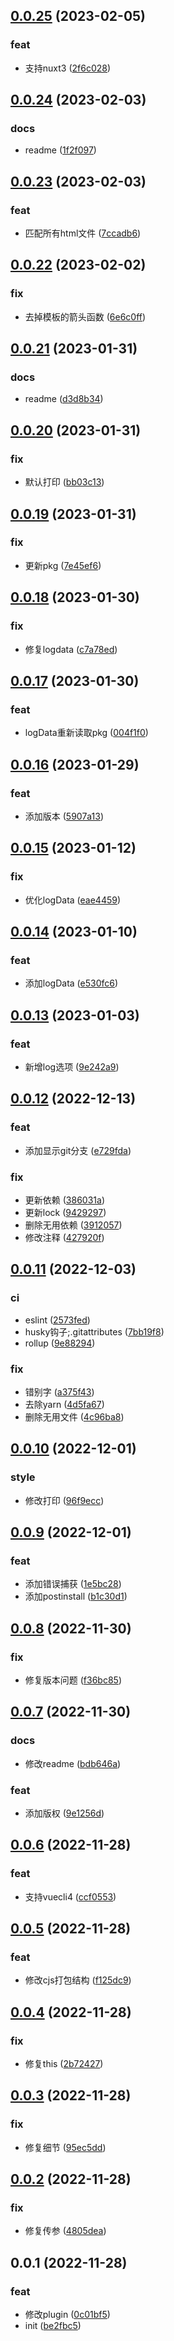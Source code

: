 ## [0.0.25](https://github.com/galaxy-s10/billd-html-webpack-plugin/compare/v0.0.24...v0.0.25) (2023-02-05)


### feat

* 支持nuxt3 ([2f6c028](https://github.com/galaxy-s10/billd-html-webpack-plugin/commit/2f6c028428cf2ad59cbcbf975c838acef219f29f))



## [0.0.24](https://github.com/galaxy-s10/billd-html-webpack-plugin/compare/v0.0.23...v0.0.24) (2023-02-03)


### docs

* readme ([1f2f097](https://github.com/galaxy-s10/billd-html-webpack-plugin/commit/1f2f09770e34fc4ee456253ef9c1f8430cd77f8a))



## [0.0.23](https://github.com/galaxy-s10/billd-html-webpack-plugin/compare/v0.0.22...v0.0.23) (2023-02-03)


### feat

* 匹配所有html文件 ([7ccadb6](https://github.com/galaxy-s10/billd-html-webpack-plugin/commit/7ccadb669bd300d792a6bb9bdfd5df879a73d812))



## [0.0.22](https://github.com/galaxy-s10/billd-html-webpack-plugin/compare/v0.0.21...v0.0.22) (2023-02-02)


### fix

* 去掉模板的箭头函数 ([6e6c0ff](https://github.com/galaxy-s10/billd-html-webpack-plugin/commit/6e6c0ff06da80c25fca247f5ab0e74f3d984d04e))



## [0.0.21](https://github.com/galaxy-s10/billd-html-webpack-plugin/compare/v0.0.20...v0.0.21) (2023-01-31)


### docs

* readme ([d3d8b34](https://github.com/galaxy-s10/billd-html-webpack-plugin/commit/d3d8b344f0a8a039830e0d8f4b9adf16fed65a4c))



## [0.0.20](https://github.com/galaxy-s10/billd-html-webpack-plugin/compare/v0.0.19...v0.0.20) (2023-01-31)


### fix

* 默认打印 ([bb03c13](https://github.com/galaxy-s10/billd-html-webpack-plugin/commit/bb03c1341220a8c582caf3846a521524d246b185))



## [0.0.19](https://github.com/galaxy-s10/billd-html-webpack-plugin/compare/v0.0.18...v0.0.19) (2023-01-31)


### fix

* 更新pkg ([7e45ef6](https://github.com/galaxy-s10/billd-html-webpack-plugin/commit/7e45ef6f18a671be48c16dcbb50e660402094d9f))



## [0.0.18](https://github.com/galaxy-s10/billd-html-webpack-plugin/compare/v0.0.17...v0.0.18) (2023-01-30)


### fix

* 修复logdata ([c7a78ed](https://github.com/galaxy-s10/billd-html-webpack-plugin/commit/c7a78ed52443c49f886313ba849a6e8752597a82))



## [0.0.17](https://github.com/galaxy-s10/billd-html-webpack-plugin/compare/v0.0.16...v0.0.17) (2023-01-30)


### feat

* logData重新读取pkg ([004f1f0](https://github.com/galaxy-s10/billd-html-webpack-plugin/commit/004f1f0d1ee3a60c4699c72104a822d5734b7b3c))



## [0.0.16](https://github.com/galaxy-s10/billd-html-webpack-plugin/compare/v0.0.15...v0.0.16) (2023-01-29)


### feat

* 添加版本 ([5907a13](https://github.com/galaxy-s10/billd-html-webpack-plugin/commit/5907a1307d572c6a962494692fe472aaf8107ea0))



## [0.0.15](https://github.com/galaxy-s10/billd-html-webpack-plugin/compare/v0.0.14...v0.0.15) (2023-01-12)


### fix

* 优化logData ([eae4459](https://github.com/galaxy-s10/billd-html-webpack-plugin/commit/eae44592ad7c554f47b75d1032b5044e2dd50b1d))



## [0.0.14](https://github.com/galaxy-s10/billd-html-webpack-plugin/compare/v0.0.13...v0.0.14) (2023-01-10)


### feat

* 添加logData ([e530fc6](https://github.com/galaxy-s10/billd-html-webpack-plugin/commit/e530fc645da9e51c8f4ca522e0040d097d4cdaec))



## [0.0.13](https://github.com/galaxy-s10/billd-html-webpack-plugin/compare/v0.0.12...v0.0.13) (2023-01-03)


### feat

* 新增log选项 ([9e242a9](https://github.com/galaxy-s10/billd-html-webpack-plugin/commit/9e242a9574ef16aa9f1670187dbfedd50b4b2349))



## [0.0.12](https://github.com/galaxy-s10/billd-html-webpack-plugin/compare/v0.0.11...v0.0.12) (2022-12-13)


### feat

* 添加显示git分支 ([e729fda](https://github.com/galaxy-s10/billd-html-webpack-plugin/commit/e729fda3673398ca101f5fe39803b823428f860d))

### fix

* 更新依赖 ([386031a](https://github.com/galaxy-s10/billd-html-webpack-plugin/commit/386031abf1c3c63d9a458a1c5e8b5c0d1a3c5323))
* 更新lock ([9429297](https://github.com/galaxy-s10/billd-html-webpack-plugin/commit/94292970120fb4ed98686f43d30b8062c04fbf8d))
* 删除无用依赖 ([3912057](https://github.com/galaxy-s10/billd-html-webpack-plugin/commit/39120570152eb5561c820aa2ef65e99f0b640e50))
* 修改注释 ([427920f](https://github.com/galaxy-s10/billd-html-webpack-plugin/commit/427920f4ce8a2f4fea404c742bb03ee6ac0150a4))



## [0.0.11](https://github.com/galaxy-s10/billd-html-webpack-plugin/compare/v0.0.10...v0.0.11) (2022-12-03)


### ci

* eslint ([2573fed](https://github.com/galaxy-s10/billd-html-webpack-plugin/commit/2573fed8e42c893d44490ec814729e318f93fa78))
* husky钩子;.gitattributes ([7bb19f8](https://github.com/galaxy-s10/billd-html-webpack-plugin/commit/7bb19f8b86b3e2bab5adf05ab324f763c3f0c510))
* rollup ([9e88294](https://github.com/galaxy-s10/billd-html-webpack-plugin/commit/9e8829430d7af591671e4466ec0f889018c31682))

### fix

* 错别字 ([a375f43](https://github.com/galaxy-s10/billd-html-webpack-plugin/commit/a375f43b35c57f952fce894ec4785272abfdb498))
* 去除yarn ([4d5fa67](https://github.com/galaxy-s10/billd-html-webpack-plugin/commit/4d5fa678084e808d997bfde9ea1f8966e738738b))
* 删除无用文件 ([4c96ba8](https://github.com/galaxy-s10/billd-html-webpack-plugin/commit/4c96ba89a8eeb6d9df0f6a98132fc426a3abdb26))



## [0.0.10](https://github.com/galaxy-s10/billd-html-webpack-plugin/compare/v0.0.9...v0.0.10) (2022-12-01)


### style

* 修改打印 ([96f9ecc](https://github.com/galaxy-s10/billd-html-webpack-plugin/commit/96f9ecc04e6535c046608a2a28df50ffb89f759b))



## [0.0.9](https://github.com/galaxy-s10/billd-html-webpack-plugin/compare/v0.0.8...v0.0.9) (2022-12-01)


### feat

* 添加错误捕获 ([1e5bc28](https://github.com/galaxy-s10/billd-html-webpack-plugin/commit/1e5bc288787204d0ad82aba2464ed2563260570a))
* 添加postinstall ([b1c30d1](https://github.com/galaxy-s10/billd-html-webpack-plugin/commit/b1c30d13e9b3978f43aeef551bf8af00d5b38bf1))



## [0.0.8](https://github.com/galaxy-s10/billd-html-webpack-plugin/compare/v0.0.7...v0.0.8) (2022-11-30)


### fix

* 修复版本问题 ([f36bc85](https://github.com/galaxy-s10/billd-html-webpack-plugin/commit/f36bc854f251b7c6e9ef8b7c85b9b2a171ad6719))



## [0.0.7](https://github.com/galaxy-s10/billd-html-webpack-plugin/compare/v0.0.6...v0.0.7) (2022-11-30)


### docs

* 修改readme ([bdb646a](https://github.com/galaxy-s10/billd-html-webpack-plugin/commit/bdb646a56083ce3be0309a4d3a357c201c627a88))

### feat

* 添加版权 ([9e1256d](https://github.com/galaxy-s10/billd-html-webpack-plugin/commit/9e1256dc7efd19a0a462347c023538aebf86df43))



## [0.0.6](https://github.com/galaxy-s10/billd-html-webpack-plugin/compare/v0.0.5...v0.0.6) (2022-11-28)


### feat

* 支持vuecli4 ([ccf0553](https://github.com/galaxy-s10/billd-html-webpack-plugin/commit/ccf0553466082d2fc310d6354836ba19b9acc1a8))



## [0.0.5](https://github.com/galaxy-s10/billd-html-webpack-plugin/compare/v0.0.4...v0.0.5) (2022-11-28)


### feat

* 修改cjs打包结构 ([f125dc9](https://github.com/galaxy-s10/billd-html-webpack-plugin/commit/f125dc939b15ebb791bea43d3882d4099fdfd5db))



## [0.0.4](https://github.com/galaxy-s10/billd-html-webpack-plugin/compare/v0.0.3...v0.0.4) (2022-11-28)


### fix

* 修复this ([2b72427](https://github.com/galaxy-s10/billd-html-webpack-plugin/commit/2b724275067dc06715fbf7b7b4046307f626c4d7))



## [0.0.3](https://github.com/galaxy-s10/billd-html-webpack-plugin/compare/v0.0.2...v0.0.3) (2022-11-28)


### fix

* 修复细节 ([95ec5dd](https://github.com/galaxy-s10/billd-html-webpack-plugin/commit/95ec5ddfef1bfdd629cb3d4d8a2e37f2985f71b9))



## [0.0.2](https://github.com/galaxy-s10/billd-html-webpack-plugin/compare/v0.0.1...v0.0.2) (2022-11-28)


### fix

* 修复传参 ([4805dea](https://github.com/galaxy-s10/billd-html-webpack-plugin/commit/4805dea7ca4e6b208aa86271580148fcec4dd0a5))



## 0.0.1 (2022-11-28)


### feat

* 修改plugin ([0c01bf5](https://github.com/galaxy-s10/billd-html-webpack-plugin/commit/0c01bf5111bda351ef8c6f9022006802bc705a00))
* init ([be2fbc5](https://github.com/galaxy-s10/billd-html-webpack-plugin/commit/be2fbc5678447d4e31f43f81b068506ce678431f))




